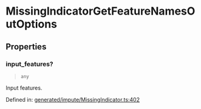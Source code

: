 # MissingIndicatorGetFeatureNamesOutOptions

## Properties

### input\_features?

> `any`

Input features.

Defined in:  [generated/impute/MissingIndicator.ts:402](https://github.com/transitive-bullshit/scikit-learn-ts/blob/122b3c0/packages/sklearn/src/generated/impute/MissingIndicator.ts#L402)
